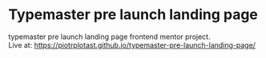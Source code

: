 # Typemaster pre launch landing page
 typemaster pre launch landing page frontend mentor project. <br />
 Live at: https://piotrplotast.github.io/typemaster-pre-launch-landing-page/
